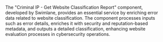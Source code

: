 The "Criminal IP - Get Website Classification Report" component, developed by Swimlane, provides an essential service by enriching error data related to website classification. The component processes inputs such as error details, enriches it with security and reputation-based metadata, and outputs a detailed classification, enhancing website evaluation processes in cybersecurity operations.
